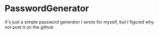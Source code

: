 # PasswordGenerator
It's just a simple password generator I wrote for myself, but I figured why not post it on the github
